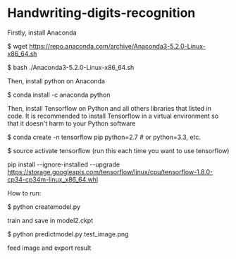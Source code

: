 # Handwriting-digits-recognition

Firstly, install Anaconda

$ wget https://repo.anaconda.com/archive/Anaconda3-5.2.0-Linux-x86_64.sh

$ bash ./Anaconda3-5.2.0-Linux-x86_64.sh

Then, install python on Anaconda

$ conda install -c anaconda python

Then, install Tensorflow on Python and all others libraries that listed in code. It is recommended to install Tensorflow in a virtual environment so that it doesn't harm to your Python software

$ conda create -n tensorflow pip python=2.7 # or python=3.3, etc.

$ source activate tensorflow (run this each time you want to use tensorflow)

pip install --ignore-installed --upgrade https://storage.googleapis.com/tensorflow/linux/cpu/tensorflow-1.8.0-cp34-cp34m-linux_x86_64.whl


How to run: 

$ python createmodel.py

  train and save in model2.ckpt
  
$ python predictmodel.py test_image.png

  feed image and export result
